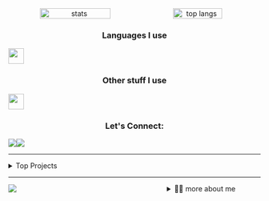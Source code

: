 <!-- stats and languages Chart -->
<div align="center" width="100%" style="display: flex; align-items: center, justify-content: space-between;">
	<img width=53% src="https://github-readme-stats.vercel.app/api?username=pascall-de-creator&show_icons=true&bg_color=09131b&title_color=15bb8a&text_color=fff&icon_color=15bb8a&hide_border=true&border_radius=6" alt="stats"/>
  	<img width=44% src="https://github-readme-stats.vercel.app/api/top-langs/?username=pascall-de-creator&layout=compact&bg_color=09131b&title_color=15bb8a&text_color=fff&icon_color=15bb8a&hide_border=true&border_radius=6" alt="top langs"/>
</div>
<!-- Languages badges -->
<h3 align=center>Languages I use</h3>
<div align=center style="display: flex; width: 90%">
  	<img src="https://skillicons.dev/icons?i=js,ts,c,cpp,html,css,sass,dart,pug,python" height="31px" />
</div>
<!-- Frameworks badges -->
<h3 align=center>Other stuff I use</h3>
<div align=center style="display: flex; width: 90%">
 	<img src="https://skillicons.dev/icons?i=bootstrap,django,dotnet,express,firebase,flutter,materialui,mongodb,nextjs,nodejs,react,redux,tailwind,qt" height="31px" />
</div>
<!-- connect badges -->
<h3 align=center>Let's Connect:</h3>
<div align=center style="display: flex; width: 100%">
	<a href="https://www.linkedin.com/in/pascall-de-creator-150b73215/">
		<img src="https://img.shields.io/badge/LinkedIn-0077B5?style=for-the-badge&logo=linkedin&logoColor=white">
  	</a>
	<a href="https://twitter.com/Pascall_creator">
		<img src="https://img.shields.io/badge/Twitter-1DA1F2?style=for-the-badge&logo=twitter&logoColor=white">
	</a>
</div>
<hr/>
<details>
	<summary>Top Projects</summary>
	<div align=center style="display: flex; width: 90%">
		<img width="48%" src="https://github-readme-stats.vercel.app/api/pin/?username=pascall-de-creator&repo=visual-json&bg_color=09131b&title_color=15bb8a&text_color=fff&icon_color=15bb8a&hide_border=true&border_radius=6" />
		<img width="48%" src="https://github-readme-stats.vercel.app/api/pin/?username=pascall-de-creator&repo=react&bg_color=09131b&title_color=15bb8a&text_color=fff&icon_color=15bb8a&hide_border=true&border_radius=6" />
		<img width="48%" src="https://github-readme-stats.vercel.app/api/pin/?username=pascall-de-creator&repo=setifi&bg_color=09131b&title_color=15bb8a&text_color=fff&icon_color=15bb8a&hide_border=true&border_radius=6" />
		<img width="48%" src="https://github-readme-stats.vercel.app/api/pin/?username=pascall-de-creator&repo=pascall-creator&bg_color=09131b&title_color=15bb8a&text_color=fff&icon_color=15bb8a&hide_border=true&border_radius=6" />
	</div>
</details>
<hr/>
<div align="center" style="width: 90%; display: flex; align-items-center; justify-content: space-between" >
	<img src="https://komarev.com/ghpvc/?username=pascall-de-creator">
	<a href="https://github.com/pascall-de-creator/About-Pascall"></a>
	<details>
		<summary>👨‍💻 more about me</summary>
		<div>
			pascall
		</div>
	</details>
</div>
